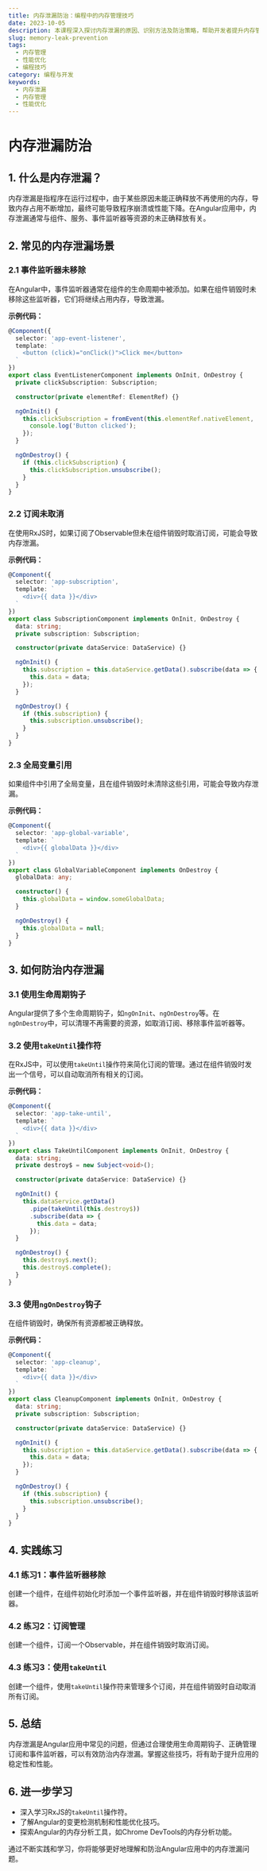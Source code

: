 ```yaml
---
title: 内存泄漏防治：编程中的内存管理技巧
date: 2023-10-05
description: 本课程深入探讨内存泄漏的原因、识别方法及防治策略，帮助开发者提升内存管理技能，确保程序高效运行。
slug: memory-leak-prevention
tags:
  - 内存管理
  - 性能优化
  - 编程技巧
category: 编程与开发
keywords:
  - 内存泄漏
  - 内存管理
  - 性能优化
---
```


# 内存泄漏防治

## 1. 什么是内存泄漏？

内存泄漏是指程序在运行过程中，由于某些原因未能正确释放不再使用的内存，导致内存占用不断增加，最终可能导致程序崩溃或性能下降。在Angular应用中，内存泄漏通常与组件、服务、事件监听器等资源的未正确释放有关。

## 2. 常见的内存泄漏场景

### 2.1 事件监听器未移除

在Angular中，事件监听器通常在组件的生命周期中被添加。如果在组件销毁时未移除这些监听器，它们将继续占用内存，导致泄漏。

**示例代码：**

```typescript
@Component({
  selector: 'app-event-listener',
  template: `
    <button (click)="onClick()">Click me</button>
  `
})
export class EventListenerComponent implements OnInit, OnDestroy {
  private clickSubscription: Subscription;

  constructor(private elementRef: ElementRef) {}

  ngOnInit() {
    this.clickSubscription = fromEvent(this.elementRef.nativeElement, 'click').subscribe(() => {
      console.log('Button clicked');
    });
  }

  ngOnDestroy() {
    if (this.clickSubscription) {
      this.clickSubscription.unsubscribe();
    }
  }
}
```

### 2.2 订阅未取消

在使用RxJS时，如果订阅了Observable但未在组件销毁时取消订阅，可能会导致内存泄漏。

**示例代码：**

```typescript
@Component({
  selector: 'app-subscription',
  template: `
    <div>{{ data }}</div>
  `
})
export class SubscriptionComponent implements OnInit, OnDestroy {
  data: string;
  private subscription: Subscription;

  constructor(private dataService: DataService) {}

  ngOnInit() {
    this.subscription = this.dataService.getData().subscribe(data => {
      this.data = data;
    });
  }

  ngOnDestroy() {
    if (this.subscription) {
      this.subscription.unsubscribe();
    }
  }
}
```

### 2.3 全局变量引用

如果组件中引用了全局变量，且在组件销毁时未清除这些引用，可能会导致内存泄漏。

**示例代码：**

```typescript
@Component({
  selector: 'app-global-variable',
  template: `
    <div>{{ globalData }}</div>
  `
})
export class GlobalVariableComponent implements OnDestroy {
  globalData: any;

  constructor() {
    this.globalData = window.someGlobalData;
  }

  ngOnDestroy() {
    this.globalData = null;
  }
}
```

## 3. 如何防治内存泄漏

### 3.1 使用生命周期钩子

Angular提供了多个生命周期钩子，如`ngOnInit`、`ngOnDestroy`等。在`ngOnDestroy`中，可以清理不再需要的资源，如取消订阅、移除事件监听器等。

### 3.2 使用`takeUntil`操作符

在RxJS中，可以使用`takeUntil`操作符来简化订阅的管理。通过在组件销毁时发出一个信号，可以自动取消所有相关的订阅。

**示例代码：**

```typescript
@Component({
  selector: 'app-take-until',
  template: `
    <div>{{ data }}</div>
  `
})
export class TakeUntilComponent implements OnInit, OnDestroy {
  data: string;
  private destroy$ = new Subject<void>();

  constructor(private dataService: DataService) {}

  ngOnInit() {
    this.dataService.getData()
      .pipe(takeUntil(this.destroy$))
      .subscribe(data => {
        this.data = data;
      });
  }

  ngOnDestroy() {
    this.destroy$.next();
    this.destroy$.complete();
  }
}
```

### 3.3 使用`ngOnDestroy`钩子

在组件销毁时，确保所有资源都被正确释放。

**示例代码：**

```typescript
@Component({
  selector: 'app-cleanup',
  template: `
    <div>{{ data }}</div>
  `
})
export class CleanupComponent implements OnInit, OnDestroy {
  data: string;
  private subscription: Subscription;

  constructor(private dataService: DataService) {}

  ngOnInit() {
    this.subscription = this.dataService.getData().subscribe(data => {
      this.data = data;
    });
  }

  ngOnDestroy() {
    if (this.subscription) {
      this.subscription.unsubscribe();
    }
  }
}
```

## 4. 实践练习

### 4.1 练习1：事件监听器移除

创建一个组件，在组件初始化时添加一个事件监听器，并在组件销毁时移除该监听器。

### 4.2 练习2：订阅管理

创建一个组件，订阅一个Observable，并在组件销毁时取消订阅。

### 4.3 练习3：使用`takeUntil`

创建一个组件，使用`takeUntil`操作符来管理多个订阅，并在组件销毁时自动取消所有订阅。

## 5. 总结

内存泄漏是Angular应用中常见的问题，但通过合理使用生命周期钩子、正确管理订阅和事件监听器，可以有效防治内存泄漏。掌握这些技巧，将有助于提升应用的稳定性和性能。

## 6. 进一步学习

- 深入学习RxJS的`takeUntil`操作符。
- 了解Angular的变更检测机制和性能优化技巧。
- 探索Angular的内存分析工具，如Chrome DevTools的内存分析功能。

通过不断实践和学习，你将能够更好地理解和防治Angular应用中的内存泄漏问题。